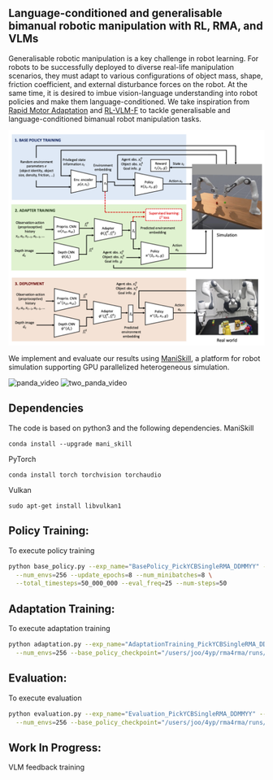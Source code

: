 ## Language-conditioned and generalisable bimanual robotic manipulation with RL, RMA, and VLMs

Generalisable robotic manipulation is a key challenge in robot learning. For robots to be successfully deployed to diverse real-life manipulation scenarios, they must adapt to various configurations of object mass, shape, friction coefficient, and external disturbance forces on the robot. At the same time, it is desired to imbue vision-language understanding into robot policies and make them language-conditioned. We take inspiration from [Rapid Motor Adaptation](https://arxiv.org/abs/2107.04034) and [RL-VLM-F](https://arxiv.org/abs/2402.03681) to tackle generalisable and language-conditioned bimanual robot manipulation tasks.

![RMA diagram](rma_diagram.png)

We implement and evaluate our results using [ManiSkill](https://www.maniskill.ai/), a platform for robot simulation supporting GPU parallelized heterogeneous simulation.

![panda_video](panda.gif)
![two_panda_video](panda_two.gif)

## Dependencies

The code is based on python3 and the following dependencies.
ManiSkill
```
conda install --upgrade mani_skill
```
PyTorch
```
conda install torch torchvision torchaudio
```
Vulkan
```
sudo apt-get install libvulkan1
```

## Policy Training:

To execute policy training

```bash
python base_policy.py --exp_name="BasePolicy_PickYCBSingleRMA_DDMMYY" --phase="PolicyTraining" --env_id="PickSingleYCBRMA-v1" \
  --num_envs=256 --update_epochs=8 --num_minibatches=8 \
  --total_timesteps=50_000_000 --eval_freq=25 --num-steps=50
```

## Adaptation Training:

To execute adaptation training

```bash
python adaptation.py --exp_name="AdaptationTraining_PickYCBSingleRMA_DDMMYY" --phase="AdaptationTraining" --env_id="PickSingleYCBRMA-v1" \
  --num_envs=256 --base_policy_checkpoint="/users/joo/4yp/rma4rma/runs/BasePolicy_PickYCBSingleRMA_09012025/final_ckpt.pt"
```

## Evaluation:

To execute evaluation

```bash
python evaluation.py --exp_name="Evaluation_PickYCBSingleRMA_DDMMYY" --phase="Evaluation" --env_id="PickSingleYCBRMA-v1" \
  --num_envs=256 --base_policy_checkpoint="/users/joo/4yp/rma4rma/runs/BasePolicy_PickYCBSingleRMA_09012025/final_ckpt.pt"
```

## Work In Progress:

VLM feedback training